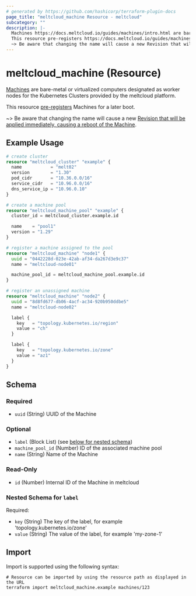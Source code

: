 ```yaml
---
# generated by https://github.com/hashicorp/terraform-plugin-docs
page_title: "meltcloud_machine Resource - meltcloud"
subcategory: ""
description: |-
  Machines https://docs.meltcloud.io/guides/machines/intro.html are bare-metal or virtualized computers designated as worker nodes for the Kubernetes Clusters provided by the meltcloud platform.
  This resource pre-registers https://docs.meltcloud.io/guides/machines/intro.html#pre-register Machines for a later boot.
  ~> Be aware that changing the name will cause a new Revision that will be applied immediately, causing a reboot of the Machine https://docs.meltcloud.io/guides/machines/intro.html#revisions.
---
```


# meltcloud_machine (Resource)

[Machines](https://docs.meltcloud.io/guides/machines/intro.html) are bare-metal or virtualized computers designated as worker nodes for the Kubernetes Clusters provided by the meltcloud platform.

This resource [pre-registers](https://docs.meltcloud.io/guides/machines/intro.html#pre-register) Machines for a later boot.

~> Be aware that changing the name will cause a new [Revision that will be applied immediately, causing a reboot of the Machine](https://docs.meltcloud.io/guides/machines/intro.html#revisions).

## Example Usage

```terraform
# create cluster
resource "meltcloud_cluster" "example" {
  name           = "melt02"
  version        = "1.30"
  pod_cidr       = "10.36.0.0/16"
  service_cidr   = "10.96.0.0/16"
  dns_service_ip = "10.96.0.10"
}

# create a machine pool
resource "meltcloud_machine_pool" "example" {
  cluster_id = meltcloud_cluster.example.id

  name    = "pool1"
  version = "1.29"
}

# register a machine assigned to the pool
resource "meltcloud_machine" "node1" {
  uuid = "0442228d-023e-42ab-af34-da267d3e9c37"
  name = "meltcloud-node01"

  machine_pool_id = meltcloud_machine_pool.example.id
}

# register an unassigned machine
resource "meltcloud_machine" "node2" {
  uuid = "8d8fd677-db06-4acf-ac34-920b950ddbe5"
  name = "meltcloud-node02"

  label {
    key   = "topology.kubernetes.io/region"
    value = "ch"
  }

  label {
    key   = "topology.kubernetes.io/zone"
    value = "az1"
  }
}
```

<!-- schema generated by tfplugindocs -->
## Schema

### Required

- `uuid` (String) UUID of the Machine

### Optional

- `label` (Block List) (see [below for nested schema](#nestedblock--label))
- `machine_pool_id` (Number) ID of the associated machine pool
- `name` (String) Name of the Machine

### Read-Only

- `id` (Number) Internal ID of the Machine in meltcloud

<a id="nestedblock--label"></a>
### Nested Schema for `label`

Required:

- `key` (String) The key of the label, for example 'topology.kubernetes.io/zone'
- `value` (String) The value of the label, for example 'my-zone-1'

## Import

Import is supported using the following syntax:

```shell
# Resource can be imported by using the resource path as displayed in the URL
terraform import meltcloud_machine.example machines/123
```
